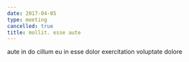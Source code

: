 ```yaml
---
date: 2017-04-05
type: meeting
cancelled: true
title: mollit. esse aute
---
```

aute in do cillum eu in esse dolor exercitation voluptate dolore